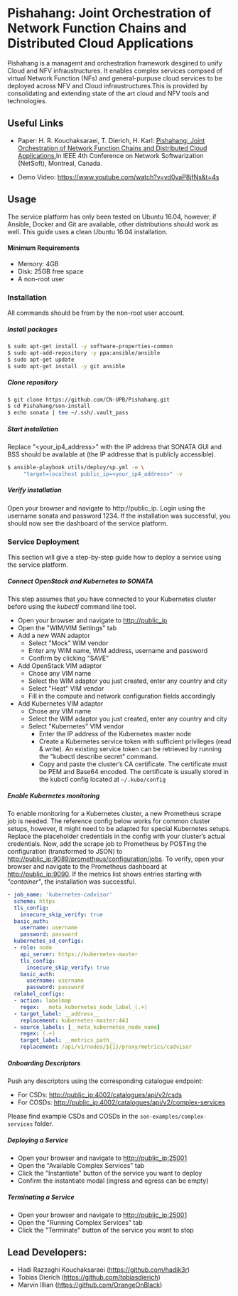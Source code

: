 # Pishahang: Joint Orchestration of Network Function Chains and Distributed Cloud Applications

Pishahang is a managemt and orchestration framework desgined to unify Cloud and NFV infraustructures. It enables complex services compsed of virtual Network Function (NFs) and general-purpuse cloud services to be deployed across NFV and Cloud infraustructures.This is provided by consolidating and extending state of the art cloud and NFV tools and technologies.

## Useful Links

* Paper: H. R. Kouchaksaraei, T. Dierich, H. Karl: [Pishahang: Joint Orchestration of Network Function Chains and Distributed Cloud Applications.](https://ieeexplore.ieee.org/document/8460134)In IEEE 4th Conference on Network Softwarization (NetSoft), Montreal, Canada.

* Demo Video: https://www.youtube.com/watch?v=vd0vaP8jfNs&t=4s

## Usage

The service platform has only been tested on Ubuntu 16.04, however, if Ansible, Docker and Git are available, other distributions should work as well. This guide uses a clean Ubuntu 16.04 installation.

#### Minimum Requirements

* Memory: 4GB
* Disk: 25GB free space
* A non-root user

### Installation

All commands should be from by the non-root user account.

##### Install packages

```bash
$ sudo apt-get install -y software-properties-common
$ sudo apt-add-repository -y ppa:ansible/ansible
$ sudo apt-get update
$ sudo apt-get install -y git ansible
```

##### Clone repository

```bash
$ git clone https://github.com/CN-UPB/Pishahang.git
$ cd Pishahang/son-install
$ echo sonata | tee ~/.ssh/.vault_pass
```

##### Start installation

Replace "\<your\_ip4\_address\>" with the IP address that SONATA GUI and BSS should be available at (the IP addresse that is publicly accessible).

```bash
$ ansible-playbook utils/deploy/sp.yml -e \
	 "target=localhost public_ip=<your_ip4_address>" -v
```

##### Verify installation

Open your browser and navigate to http://public_ip. Login using the username sonata and password 1234. If the installation was successful, you should now see the dashboard of the service platform.

### Service Deployment

This section will give a step-by-step guide how to deploy a service using the service platform.

##### Connect OpenStack and Kubernetes to SONATA

This step assumes that you have connected to your Kubernetes cluster before using the *kubectl* command line tool.

-   Open your browser and navigate to <http://public_ip>
-   Open the "WIM/VIM Settings" tab
-   Add a new WAN adaptor
    -   Select "Mock" WIM vendor
    -   Enter any WIM name, WIM address, username and password
    -   Confirm by clicking "SAVE"
-   Add OpenStack VIM adaptor
    -   Chose any VIM name
    -   Select the WIM adaptor you just created, enter any country and
        city
    -   Select "Heat" VIM vendor
    -   Fill in the compute and network configuration fields accordingly
-   Add Kubernetes VIM adaptor
    -   Chose any VIM name
    -   Select the WIM adaptor you just created, enter any country and
        city
    -   Select "Kubernetes" VIM vendor
        -   Enter the IP address of the Kubernetes master node
        -   Create a Kubernetes service token with sufficient privileges
            (read & write). An existing service token can be retrieved
            by running the "kubectl describe secret" command.
        -   Copy and paste the cluster’s CA certificate. The certificate
            must be PEM and Base64 encoded. The certificate is usually
            stored in the kubctl config located at `~/.kube/config`
       
##### Enable Kubernetes monitoring

To enable monitoring for a Kubernetes cluster, a new Prometheus scrape
job is needed. The reference config below works for common cluster setups, however, it might need to be adapted
for special Kubernetes setups. Replace the placeholder credentials in
the config with your cluster’s actual credentials. Now, add the scrape
job to Prometheus by POSTing the configuration (transformed to JSON) to
<http://public_ip:9089/prometheus/configuration/jobs>. To verify, open
your browser and navigate to the Prometheus dashboard at
<http://public_ip:9090>. If the metrics list shows entries starting with
*"container"*, the installation was successful.   
 
    
```yaml
- job_name: 'kubernetes-cadvisor'
  scheme: https
  tls_config:
    insecure_skip_verify: true
  basic_auth:
    username: username
    password: password
  kubernetes_sd_configs:
  - role: node
    api_server: https://kubernetes-master
    tls_config:
      insecure_skip_verify: true
    basic_auth:
      username: username
      password: password
  relabel_configs:
  - action: labelmap
    regex: __meta_kubernetes_node_label_(.+)
  - target_label: __address__
    replacement: kubernetes-master:443
  - source_labels: [__meta_kubernetes_node_name]
    regex: (.+)
    target_label: __metrics_path__
    replacement: /api/v1/nodes/${1}/proxy/metrics/cadvisor

```

##### Onboarding Descriptors

Push any descriptors using the corresponding catalogue endpoint:

-   For CSDs: <http://public_ip:4002/catalogues/api/v2/csds>
-   For COSDs:
    <http://public_ip:4002/catalogues/api/v2/complex-services>

Please find example CSDs and COSDs in the `son-examples/complex-services` folder.

##### Deploying a Service

-   Open your browser and navigate to <http://public_ip:25001>
-   Open the "Available Complex Services" tab
-   Click the "Instantiate" button of the service you want to deploy
-   Confirm the instantiate modal (ingress and egress can be empty)

##### Terminating a Service

-   Open your browser and navigate to <http://public_ip:25001>
-   Open the "Running Complex Services" tab
-   Click the "Terminate" button of the service you want to stop

## Lead Developers:

- Hadi Razzaghi Kouchaksaraei (https://github.com/hadik3r)
- Tobias Dierich (https://github.com/tobiasdierich)
- Marvin Illian (https://github.com/OrangeOnBlack)
